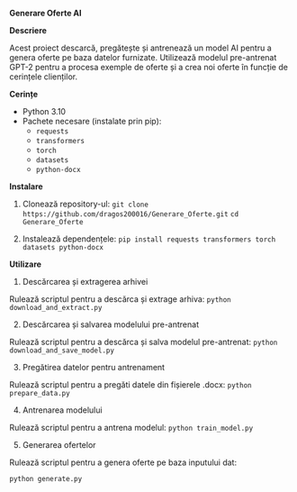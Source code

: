 **Generare Oferte AI**

**Descriere**

Acest proiect descarcă, pregătește și antrenează un model AI pentru a genera oferte pe baza datelor furnizate. Utilizează modelul pre-antrenat GPT-2 pentru a procesa exemple de oferte și a crea noi oferte în funcție de cerințele clienților.

**Cerințe**

- Python 3.10
- Pachete necesare (instalate prin pip):
  - `requests`
  - `transformers`
  - `torch`
  - `datasets`
  - `python-docx`

**Instalare**

1. Clonează repository-ul:
```git clone https://github.com/dragos200016/Generare_Oferte.git```
```cd Generare_Oferte```

2. Instalează dependențele:
```pip install requests transformers torch datasets python-docx```

**Utilizare**

1. Descărcarea și extragerea arhivei

Rulează scriptul pentru a descărca și extrage arhiva:
```python download_and_extract.py```

2. Descărcarea și salvarea modelului pre-antrenat

Rulează scriptul pentru a descărca și salva modelul pre-antrenat:
```python download_and_save_model.py```

3. Pregătirea datelor pentru antrenament

Rulează scriptul pentru a pregăti datele din fișierele .docx:
```python prepare_data.py```

4. Antrenarea modelului

Rulează scriptul pentru a antrena modelul:
```python train_model.py```

5. Generarea ofertelor

Rulează scriptul pentru a genera oferte pe baza inputului dat:

```python generate.py```
